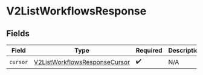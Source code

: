 # V2ListWorkflowsResponse


## Fields

| Field                                                                                 | Type                                                                                  | Required                                                                              | Description                                                                           |
| ------------------------------------------------------------------------------------- | ------------------------------------------------------------------------------------- | ------------------------------------------------------------------------------------- | ------------------------------------------------------------------------------------- |
| `cursor`                                                                              | [V2ListWorkflowsResponseCursor](../../models/shared/v2listworkflowsresponsecursor.md) | :heavy_check_mark:                                                                    | N/A                                                                                   |